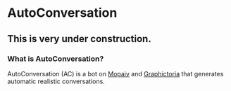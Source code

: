# AutoConversation
## This is very under construction.

### What is AutoConversation?

AutoConversation (AC) is a bot on [Mopaiv](https://mopaiv.com/profile/autoconversation) and [Graphictoria](https://gtoria.net/user/profile/AutoConversation) that generates automatic realistic conversations.
